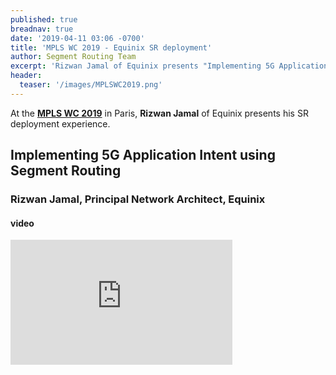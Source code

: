 ```yaml
---
published: true
breadnav: true
date: '2019-04-11 03:06 -0700'
title: 'MPLS WC 2019 - Equinix SR deployment'
author: Segment Routing Team
excerpt: 'Rizwan Jamal of Equinix presents "Implementing 5G Application Intent using Segment Routing"'
header:
  teaser: '/images/MPLSWC2019.png'
---
```


At the [**MPLS WC 2019**](<https://www.uppersideconferences.com/mpls-sdn-nfv/mplswc2019_agenda_day_02_01.html>) in Paris, 
**Rizwan Jamal** of Equinix presents his SR deployment experience.

## Implementing 5G Application Intent using Segment Routing
### Rizwan Jamal, Principal Network Architect, Equinix

#### video
<iframe width="355" height="200" src="https://www.youtube.com/embed/hchiMeYLNuk" frameborder="0" allowfullscreen></iframe>

